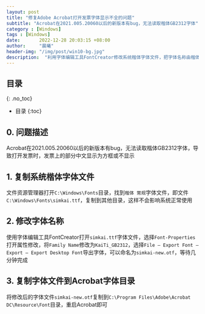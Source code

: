 ```yaml
---
layout: post
title: "修复Adobe Acrobat打开发票字体显示不全的问题"
subtitle: "Acrobat在2021.005.20060以后的新版本有bug，无法读取楷体GB2312字体"
category : [Windows]
tags : [Windows]
date:       2022-12-28 20:03:15 +08:00
author:     "晨曦"
header-img: "/img/post/win10-bg.jpg"
description:  "利用字体编辑工具FontCreator修改系统楷体字体文件，把字体名称由楷体/KaiTi改成KaiTi_GB2312，将修改后的字体复制到Acrobat字体目录即可"
---
```

  
## 目录
{: .no_toc}

* 目录
{:toc}

## 0. 问题描述
Acrobat在2021.005.20060以后的新版本有bug，无法读取楷体GB2312字体，导致打开发票时，发票上的部分中文显示为方框或不显示

## 1. 复制系统楷体字体文件
文件资源管理器打开`C:\Windows\Fonts`目录，找到`楷体 常规`字体文件，即文件`C:\Windows\Fonts\simkai.ttf`，复制到其他目录，这样不会影响系统正常使用

## 2. 修改字体名称
使用字体编辑工具FontCreator打开`simkai.ttf`字体文件，选择`Font-Properties`打开属性修改，将`Family Name`修改为`KaiTi_GB2312`，选择`File – Export Font – Export – Export Desktop Font`导出字体，可以命名为`simkai-new.otf`，等待几分钟完成

## 3. 复制字体文件到Acrobat字体目录
将修改后的字体文件`simkai-new.otf`复制到`C:\Program Files\Adobe\Acrobat DC\Resource\Font`目录，重启Acrobat即可